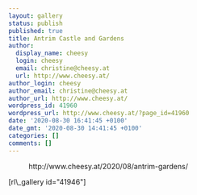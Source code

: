 ```yaml
---
layout: gallery
status: publish
published: true
title: Antrim Castle and Gardens
author:
  display_name: cheesy
  login: cheesy
  email: christine@cheesy.at
  url: http://www.cheesy.at/
author_login: cheesy
author_email: christine@cheesy.at
author_url: http://www.cheesy.at/
wordpress_id: 41960
wordpress_url: http://www.cheesy.at/?page_id=41960
date: '2020-08-30 16:41:45 +0100'
date_gmt: '2020-08-30 14:41:45 +0100'
categories: []
comments: []
---
```

<!-- wp:core-embed/wordpress {"url":"http://www.cheesy.at/2020/08/antrim-gardens/","type":"rich","providerNameSlug":"cheesy-at","className":""} -->
<figure class="wp-block-embed-wordpress wp-block-embed is-type-rich is-provider-cheesy-at">
<div class="wp-block-embed__wrapper">
http://www.cheesy.at/2020/08/antrim-gardens/
</div>
</figure>
<!-- /wp:core-embed/wordpress -->
<!-- wp:paragraph -->
[rl\_gallery id="41946"]
<!-- /wp:paragraph -->
